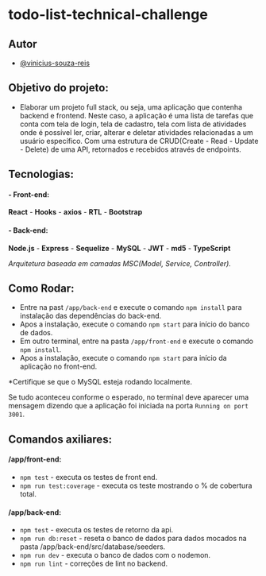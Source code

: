 # todo-list-technical-challenge

## Autor

- [@vinicius-souza-reis](https://www.linkedin.com/in/vinicius-souza-reis/)

## Objetivo do projeto:
- Elaborar um projeto full stack, ou seja, uma aplicação que contenha backend e frontend. Neste caso, a aplicação é uma lista de tarefas que conta com tela de login, tela de cadastro, tela com lista de atividades onde é possível ler, criar, alterar e deletar atividades relacionadas a um usuário específico. Com uma estrutura de CRUD(Create - Read - Update - Delete) de uma API, retornados e recebidos através de endpoints.

## Tecnologias:
#### - Front-end:
**React** -
**Hooks** -
**axios** -
**RTL** -
**Bootstrap**
#### - Back-end:
**Node.js** -
**Express** -
**Sequelize** -
**MySQL** -
**JWT** -
**md5** -
**TypeScript**

*Arquitetura baseada em camadas MSC(Model, Service, Controller).*

## Como Rodar:
- Entre na past `/app/back-end` e execute o comando `npm install` para instalação das dependências do back-end.
- Apos a instalação, execute o comando `npm start` para início do banco de dados.
- Em outro terminal, entre na pasta `/app/front-end` e execute o comando `npm install`.
- Apos a instalação, execute o comando `npm start` para início da aplicação no front-end.

*Certifique se que o MySQL esteja rodando localmente.

Se tudo aconteceu conforme o esperado, no terminal deve aparecer uma mensagem dizendo que a aplicação foi iniciada na porta `Running on port 3001`.

## Comandos axiliares:
 #### /app/front-end:
 - `npm test` - executa os testes de front end.
 - `npm run test:coverage` - executa os teste mostrando o % de cobertura total.
 #### /app/back-end:
 - `npm test` - executa os testes de retorno da api.
 - `npm run db:reset` - reseta o banco de dados para dados mocados na pasta /app/back-end/src/database/seeders.
 - `npm run dev` - executa o banco de dados com o nodemon.
 - `npm run lint` - correções de lint no backend.
